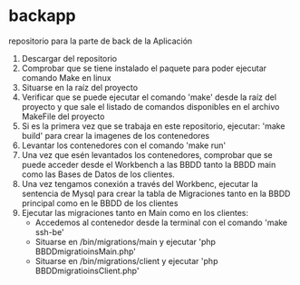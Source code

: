 # backapp
repositorio para la parte de back de la Aplicación

1. Descargar del repositorio
2. Comprobar que se tiene instalado el paquete para poder ejecutar comando Make en linux
3. Situarse en la raíz del proyecto
4. Verificar que se puede ejecutar el comando 'make' desde la raíz del proyecto y que sale el listado de comandos disponibles en el archivo MakeFile del proyecto
5. Si es la primera vez que se trabaja en este repositorio, ejecutar: 'make build' para crear la imagenes de los contenedores
6. Levantar los contenedores con el comando 'make run'
7. Una vez que esén levantados los contenedores, comprobar que se puede acceder desde el Workbench a las BBDD tanto la BBDD main como las Bases de Datos de los clientes.
8. Una vez tengamos conexión a través del Workbenc, ejecutar la sentencia de Mysql para crear la tabla de Migraciones tanto en la BBDD principal como en le BBDD de los clientes
9. Ejecutar las migraciones tanto en Main como en los clientes:
    - Accedemos al contenedor desde la terminal con el comando 'make ssh-be'
    - Situarse en /bin/migrations/main y ejecutar 'php BBDDmigratioinsMain.php'
    - Situarse en /bin/migrations/client y ejecutar 'php BBDDmigratioinsClient.php'
